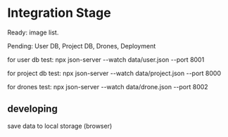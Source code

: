 # Integration Stage

Ready: image list.

Pending: User DB, Project DB, Drones, Deployment

for user db test: npx json-server --watch data/user.json --port 8001

for project db test: npx json-server --watch data/project.json --port 8000

for drones test: npx json-server --watch data/drone.json --port 8002


## developing

save data to local storage (browser)

